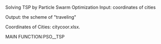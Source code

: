 Solving TSP by Particle Swarm Optimization 
Input: coordinates of cities

Output: the scheme of "traveling"

Coordinates of Cities: citycoor.xlsx.

MAIN FUNCTION:PSO__TSP


